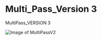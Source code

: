 # Multi_Pass_Version 3
MultiPass_VERSION 3

![Image of MultiPassV2](https://github.com/nmsr1196/Multi_Pass_Version2/blob/main/MultipassV2_TopView_.png)
